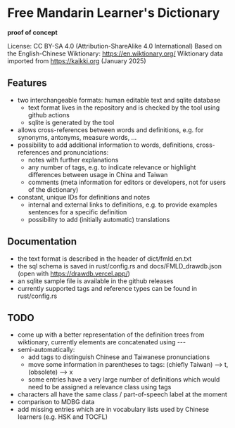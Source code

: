 # Free Mandarin Learner's Dictionary

**proof of concept**

License: CC BY-SA 4.0 (Attribution-ShareAlike 4.0 International)
Based on the English-Chinese Wiktionary: https://en.wiktionary.org/
Wiktionary data imported from https://kaikki.org (January 2025)

## Features

- two interchangeable formats: human editable text and sqlite database
    - text format lives in the repository and is checked by the tool using github actions
    - sqlite is generated by the tool
- allows cross-references between words and definitions, e.g. for synonyms, antonyms, measure words, ...
- possibility to add additional information to words, definitions, cross-references and pronunciations:
    - notes with further explanations
    - any number of tags, e.g. to indicate relevance or highlight differences between usage in China and Taiwan
    - comments (meta information for editors or developers, not for users of the dictionary)
- constant, unique IDs for definitions and notes
    - internal and external links to definitions, e.g. to provide examples sentences for a specific definition
    - possibility to add (initially automatic) translations

## Documentation

- the text format is described in the header of dict/fmld.en.txt
- the sql schema is saved in rust/config.rs and docs/FMLD_drawdb.json (open with <https://drawdb.vercel.app/>)
- an sqlite sample file is available in the github releases
- currently supported tags and reference types can be found in rust/config.rs

## TODO

- come up with a better representation of the definition trees from wiktionary, currently elements are concatenated using ---
- semi-automatically:
    - add tags to distinguish Chinese and Taiwanese pronunciations
    - move some information in parentheses to tags: (chiefly Taiwan) --> t, (obsolete) --> x
    - some entries have a very large number of definitions which would need to be assigned a relevance class using tags
- characters all have the same class / part-of-speech label at the moment
- comparison to MDBG data
- add missing entries which are in vocabulary lists used by Chinese learners (e.g. HSK and TOCFL)